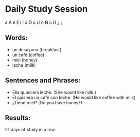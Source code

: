 # Daily Study Session 

á  Á é  É  í  Í   ó   Ó   ú  Ú  ñ  Ñ ü  Ü ¿ ¡  

## Words:
*  un desayuno (breakfast)
*  un café (coffee)
*  miel (honey)
*  leche (milk)


## Sentences and Phrases:
*  Ella quiesiera leche. (She would like milk.)
*  Él quisiera un café con leche. (He would like coffee with milk)
*  ¿Tiene miel? (Do you have honey?)



## Results:
21 days of study in a row. 
